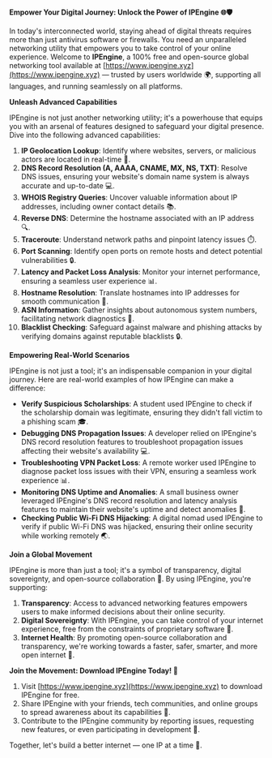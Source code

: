 **Empower Your Digital Journey: Unlock the Power of IPEngine 🌐🛡️**

In today's interconnected world, staying ahead of digital threats requires more than just antivirus software or firewalls. You need an unparalleled networking utility that empowers you to take control of your online experience. Welcome to **IPEngine**, a 100% free and open-source global networking tool available at [https://www.ipengine.xyz](https://www.ipengine.xyz) — trusted by users worldwide 🌍, supporting all languages, and running seamlessly on all platforms.

**Unleash Advanced Capabilities**

IPEngine is not just another networking utility; it's a powerhouse that equips you with an arsenal of features designed to safeguard your digital presence. Dive into the following advanced capabilities:

1.  **IP Geolocation Lookup**: Identify where websites, servers, or malicious actors are located in real-time 📍.
2.  **DNS Record Resolution (A, AAAA, CNAME, MX, NS, TXT)**: Resolve DNS issues, ensuring your website's domain name system is always accurate and up-to-date 💻.
3.  **WHOIS Registry Queries**: Uncover valuable information about IP addresses, including owner contact details 📚.
4.  **Reverse DNS**: Determine the hostname associated with an IP address 🔍.
5.  **Traceroute**: Understand network paths and pinpoint latency issues ⏱️.
6.  **Port Scanning**: Identify open ports on remote hosts and detect potential vulnerabilities 🔒.
7.  **Latency and Packet Loss Analysis**: Monitor your internet performance, ensuring a seamless user experience 📊.
8.  **Hostname Resolution**: Translate hostnames into IP addresses for smooth communication 💬.
9.  **ASN Information**: Gather insights about autonomous system numbers, facilitating network diagnostics 🤖.
10. **Blacklist Checking**: Safeguard against malware and phishing attacks by verifying domains against reputable blacklists 🔒.

**Empowering Real-World Scenarios**

IPEngine is not just a tool; it's an indispensable companion in your digital journey. Here are real-world examples of how IPEngine can make a difference:

*   **Verify Suspicious Scholarships**: A student used IPEngine to check if the scholarship domain was legitimate, ensuring they didn't fall victim to a phishing scam 🎓.
*   **Debugging DNS Propagation Issues**: A developer relied on IPEngine's DNS record resolution features to troubleshoot propagation issues affecting their website's availability 💻.
*   **Troubleshooting VPN Packet Loss**: A remote worker used IPEngine to diagnose packet loss issues with their VPN, ensuring a seamless work experience 📊.
*   **Monitoring DNS Uptime and Anomalies**: A small business owner leveraged IPEngine's DNS record resolution and latency analysis features to maintain their website's uptime and detect anomalies 💼.
*   **Checking Public Wi-Fi DNS Hijacking**: A digital nomad used IPEngine to verify if public Wi-Fi DNS was hijacked, ensuring their online security while working remotely 🌏.

**Join a Global Movement**

IPEngine is more than just a tool; it's a symbol of transparency, digital sovereignty, and open-source collaboration 🔑. By using IPEngine, you're supporting:

1.  **Transparency**: Access to advanced networking features empowers users to make informed decisions about their online security.
2.  **Digital Sovereignty**: With IPEngine, you can take control of your internet experience, free from the constraints of proprietary software 🌟.
3.  **Internet Health**: By promoting open-source collaboration and transparency, we're working towards a faster, safer, smarter, and more open internet 🚀.

**Join the Movement: Download IPEngine Today! 🎉**

1.  Visit [https://www.ipengine.xyz](https://www.ipengine.xyz) to download IPEngine for free.
2.  Share IPEngine with your friends, tech communities, and online groups to spread awareness about its capabilities 💬.
3.  Contribute to the IPEngine community by reporting issues, requesting new features, or even participating in development 🤝.

Together, let's build a better internet — one IP at a time 🔑.